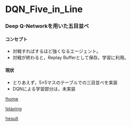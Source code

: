 # DQN_Five_in_Line

### Deep Q-Networkを用いた五目並べ
#### コンセプト
* 対戦すればするほど強くなるエージェント。
* 対戦が終わると，Replay Bufferとして保存。学習に利用。

#### 現状
* とりあえず，5×5マスのテーブルでの三目並べを実装
* DQNによる学習部分は，未実装

[!home](https://github.com/natsu-summer72/DQN_Five_in_Line/tree/master/example/home.png)

[!playing](https://github.com/natsu-summer72/DQN_Five_in_Line/tree/master/example/playing.png)

[!result](https://github.com/natsu-summer72/DQN_Five_in_Line/tree/master/example/result.png)
